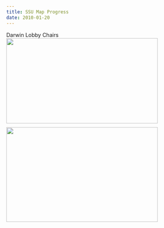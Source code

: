 ```yaml
---
title: SSU Map Progress
date: 2010-01-20
---
```

Darwin Lobby Chairs
<a onblur="try {parent.deselectBloggerImageGracefully();} catch(e) {}" href="http://1.bp.blogspot.com/_zdYMSK7YuAA/S1gOfU954SI/AAAAAAAAFTE/_VsWZuTxThU/s1600-h/chairs_preview.jpg"><img id="BLOGGER_PHOTO_ID_5429105282162221346" style="float: left; margin: 0 10px 10px 0; cursor: hand; width: 400px; height: 225px;" src="http://1.bp.blogspot.com/_zdYMSK7YuAA/S1gOfU954SI/AAAAAAAAFTE/_VsWZuTxThU/s400/chairs_preview.jpg" alt="" border="0" /></a>

<a onblur="try {parent.deselectBloggerImageGracefully();} catch(e) {}" href="http://1.bp.blogspot.com/_zdYMSK7YuAA/S1gOVkMQvuI/AAAAAAAAFS8/eBlh55KF7Uw/s1600-h/helpdesk550007.jpg"><img id="BLOGGER_PHOTO_ID_5429105114450280162" style="float: left; margin: 0 10px 10px 0; cursor: hand; width: 400px; height: 250px;" src="http://1.bp.blogspot.com/_zdYMSK7YuAA/S1gOVkMQvuI/AAAAAAAAFS8/eBlh55KF7Uw/s400/helpdesk550007.jpg" alt="" border="0" /></a>
